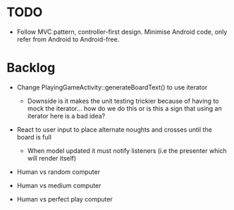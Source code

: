 TODO
====

- Follow MVC pattern, controller-first design. Minimise Android code, only refer from Android to Android-free.

Backlog
=======

- Change PlayingGameActivity::generateBoardText() to use iterator
  - Downside is it makes the unit testing trickier because of having to mock the iterator... how do we do this or is this a sign that using an iterator here is a bad idea?

- React to user input to place alternate noughts and crosses until the board is full
  - When model updated it must notify listeners (i.e the presenter which will render itself)

- Human vs random computer
- Human vs medium computer
- Human vs perfect play computer

